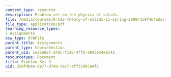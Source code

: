 ```yaml
---
content_type: resource
description: Problem set on the physics of solids.
file: /media/courses/8-512-theory-of-solids-ii-spring-2009/359f4b4eda77d7403ac7aff33d9ca4f5_MIT8_512s09_2004_pset09.pdf
file_type: application/pdf
learning_resource_types:
- Assignments
ocw_type: OCWFile
parent_title: Assignments
parent_type: CourseSection
parent_uid: ce25a827-24dc-f1a6-4ffb-a843e24ae14a
resourcetype: Document
title: Problem Set 9
uid: 359f4b4e-da77-d740-3ac7-aff33d9ca4f5
---
```

